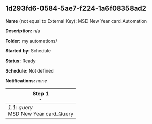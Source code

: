 ## 1d293fd6-0584-5ae7-f224-1a6f08358ad2

**Name** (not equal to External Key)**:** MSD New Year card_Automation

**Description:** n/a

**Folder:** my automations/

**Started by:** Schedule

**Status:** Ready

**Schedule:** Not defined

**Notifications:** _none_


| Step 1<br>_<small>-</small>_ |
| --- |
| _1.1: query_<br>MSD New Year card_Query |
